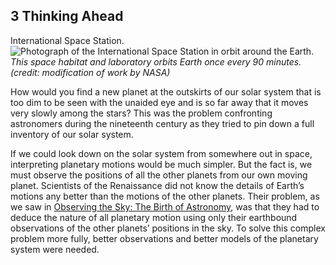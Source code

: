 ##  3 Thinking Ahead 

International Space Station. ![Photograph of the International Space Station in orbit around the Earth.][1] _This space habitat and laboratory orbits Earth once every 90 minutes. (credit: modification of work by NASA)_

How would you find a new planet at the outskirts of our solar system that is too dim to be seen with the unaided eye and is so far away that it moves very slowly among the stars? This was the problem confronting astronomers during the nineteenth century as they tried to pin down a full inventory of our solar system.

If we could look down on the solar system from somewhere out in space, interpreting planetary motions would be much simpler. But the fact is, we must observe the positions of all the other planets from our own moving planet. Scientists of the Renaissance did not know the details of Earth’s motions any better than the motions of the other planets. Their problem, as we saw in [Observing the Sky: The Birth of Astronomy][2], was that they had to deduce the nature of all planetary motion using only their earthbound observations of the other planets’ positions in the sky. To solve this complex problem more fully, better observations and better models of the planetary system were needed.

   [1]: https://cnx.org/resources/97a34f1e241fc6769541dfaa88f722072f11d807/OSC_Astro_03_00_ISS.jpg
   [2]: /contents/2e737be8-ea65-48c3-aa0a-9f35b4c6a966@14.4:5669c796-2b05-4a8f-96ac-85939b9b32af@3

